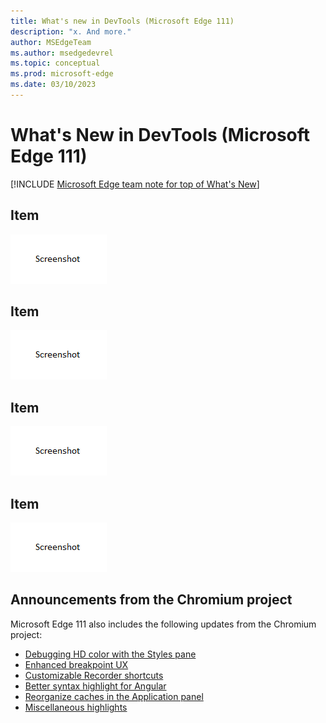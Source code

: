 ```yaml
---
title: What's new in DevTools (Microsoft Edge 111)
description: "x. And more."
author: MSEdgeTeam
ms.author: msedgedevrel
ms.topic: conceptual
ms.prod: microsoft-edge
ms.date: 03/10/2023
---
```

# What's New in DevTools (Microsoft Edge 111)

[!INCLUDE [Microsoft Edge team note for top of What's New](../../includes/edge-whats-new-note.md)]


<!-- ====================================================================== -->
## Item

<!-- Subtitle: . -->

![template](./devtools-111-images/template.png)

<!-- See also:
* []() -->


<!-- ====================================================================== -->
## Item

<!-- Subtitle: . -->

![template 2](./devtools-111-images/template.png)

<!-- See also:
* []() -->


<!-- ====================================================================== -->
## Item

<!-- Subtitle: . -->

![template 3](./devtools-111-images/template.png)

<!-- See also:
* []() -->


<!-- ====================================================================== -->
## Item

<!-- Subtitle: . -->

![template 4](./devtools-111-images/template.png)

<!-- See also:
* []() -->


<!-- ====================================================================== -->
## Announcements from the Chromium project

Microsoft Edge 111 also includes the following updates from the Chromium project:

* [Debugging HD color with the Styles pane](https://developer.chrome.com/blog/new-in-devtools-111/#color)
* [Enhanced breakpoint UX](https://developer.chrome.com/blog/new-in-devtools-111/#breakpoint-redesign)
* [Customizable Recorder shortcuts](https://developer.chrome.com/blog/new-in-devtools-111/#recorder)
* [Better syntax highlight for Angular](https://developer.chrome.com/blog/new-in-devtools-111/#syntax)
* [Reorganize caches in the Application panel](https://developer.chrome.com/blog/new-in-devtools-111/#cache)
* [Miscellaneous highlights](https://developer.chrome.com/blog/new-in-devtools-111/#misc)


<!-- ====================================================================== -->
<!-- uncomment if content is copied from developer.chrome.com to this page -->

<!-- > [!NOTE]
> Portions of this page are modifications based on work created and [shared by Google](https://developers.google.com/terms/site-policies) and used according to terms described in the [Creative Commons Attribution 4.0 International License](https://creativecommons.org/licenses/by/4.0).
> The original page for announcements from the Chromium project is [What's New in DevTools (Chrome 111)](https://developer.chrome.com/blog/new-in-devtools-111) and is authored by [Jecelyn Yeen](https://developers.google.com/web/resources/contributors#jecelynyeen) (Developer advocate working on Chrome DevTools at Google). -->


<!-- ====================================================================== -->
<!-- uncomment if content is copied from developer.chrome.com to this page -->

<!-- [![Creative Commons License](../../../../media/cc-logo/88x31.png)](https://creativecommons.org/licenses/by/4.0)
This work is licensed under a [Creative Commons Attribution 4.0 International License](https://creativecommons.org/licenses/by/4.0). -->
